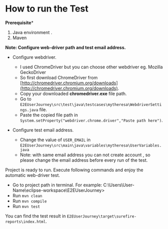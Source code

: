 # How to run the Test #

**Prerequisite***
1. Java environment 
.
2. Maven 


**Note: Configure web-driver path and test email address.**
	

- Configure webdriver.
    - I used ChromeDriver but you can choose other webdriver eg. Mozilla GeckoDriver 
    - So first download ChromeDriver from [http://chromedriver.chromium.org/downloads](http://chromedriver.chromium.org/downloads).
    - Copy your downloaded **chromedriver.exe** file path.
    - Go to `E2EUserJourney\src\test\java\testcases\mytheresa\WebdriverSettings.java` file.
    - Paste the copied file path in `System.setProperty("webdriver.chrome.driver","Paste path here")`.


- Configure test email address.
    - Change the value of `USER_EMAIL` in `E2EUserJourney\src\main\java\variables\mytheresa\UserVariables.java` 
    - Note: with same email address you can not create account , so please change the email address before every run of the test. 

	
Project is ready to run. Execute following commands and enjoy the automatic web-driver test.
- Go to project path in terminal. For example: C:\Users\User-Name\eclipse-workspace\E2EUserJourney>
- Run `mvn clean`
- Run `mvn compile`
- Run `mvn test`

You can find the test result in `E2EUserJourney\target\surefire-reports\index.html`.
